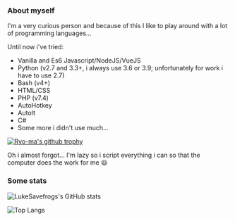 ### About myself
I'm a very curious person and because of this I like to play around with a lot of programming languages...

Until now i've tried:
- Vanilla and Es6 Javascript/NodeJS/VueJS
- Python (v2.7 and 3.3+, i always use 3.6 or 3.9; unfortunately for work i have to use 2.7)
- Bash (v4+)
- HTML/CSS
- PHP (v7.4)
- AutoHotkey
- AutoIt
- C#
- Some more i didn't use much...

[![Ryo-ma's github trophy](https://github-profile-trophy.vercel.app/?username=LukeSavefrogs&row=1)](https://github.com/ryo-ma/github-profile-trophy)


Oh i almost forgot... I'm lazy so i script everything i can so that the computer does the work for me 😃


### Some stats
![LukeSavefrogs's GitHub stats](https://github-readme-stats.vercel.app/api?username=LukeSavefrogs&count_private=true&theme=tokyonight)


![Top Langs](https://github-readme-stats.vercel.app/api/top-langs/?username=LukeSavefrogs&langs_count=8&layout=compact&theme=tokyonight)



<!--
**LukeSavefrogs/LukeSavefrogs** is a ✨ _special_ ✨ repository because its `README.md` (this file) appears on your GitHub profile.

Here are some ideas to get you started:

- 🔭 I’m currently working on ...
- 🌱 I’m currently learning ...
- 👯 I’m looking to collaborate on ...
- 🤔 I’m looking for help with ...
- 💬 Ask me about ...
- 📫 How to reach me: ...
- 😄 Pronouns: ...
- ⚡ Fun fact: ...
-->
